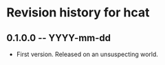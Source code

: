 # Revision history for hcat

## 0.1.0.0 -- YYYY-mm-dd

* First version. Released on an unsuspecting world.
